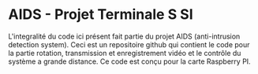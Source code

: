 # AIDS - Projet Terminale S SI
L'integralité du code ici présent fait partie du projet AIDS (anti-intrusion detection system). Ceci est un repositoire github qui contient le code pour la partie rotation, transmission et enregistrement vidéo et le contrôle du système a grande distance. Ce code est conçu pour la carte Raspberry PI.
